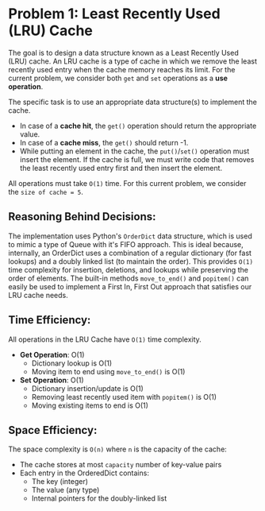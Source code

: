 # Problem 1: Least Recently Used (LRU) Cache

The goal is to design a data structure known as a Least Recently Used (LRU) cache. An LRU cache is a type of cache in which we remove the least recently used entry when the cache memory reaches its limit. For the current problem, we consider both `get` and `set` operations as a **use operation**.

The specific task is to use an appropriate data structure(s) to implement the cache.

- In case of a **cache hit**, the `get()` operation should return the appropriate value.
- In case of a **cache miss**, the `get()` should return -1.
- While putting an element in the cache, the `put()`/`set()` operation must insert the element. If the cache is full, we must write code that removes the least recently used entry first and then insert the element.

All operations must take `O(1)` time.
For this current problem, we consider the `size of cache = 5`.

## Reasoning Behind Decisions:

The implementation uses Python's `OrderDict` data structure, which is used to mimic a type of Queue with it's FIFO approach. This is ideal because, internally, an OrderDict uses a combination of a regular dictionary (for fast lookups) and a doubly linked list (to maintain the order). This provides `O(1)` time complexity for insertion, deletions, and lookups while preserving the order of elements. The built-in methods `move_to_end()` and  `popitem()` can easily be used to implement a First In, First Out approach that satisfies our LRU cache needs.

## Time Efficiency:

All operations in the LRU Cache have `O(1)` time complexity.

- **Get Operation**: O(1)
  - Dictionary lookup is O(1)
  - Moving item to end using `move_to_end()` is O(1)
- **Set Operation**: O(1)
  - Dictionary insertion/update is O(1)
  - Removing least recently used item with `popitem()` is O(1)
  - Moving existing items to end is O(1)

## Space Efficiency:

The space complexity is `O(n)` where `n` is the capacity of the cache:

- The cache stores at most `capacity` number of key-value pairs
- Each entry in the OrderedDict contains:
  - The key (integer)
  - The value (any type)
  - Internal pointers for the doubly-linked list
